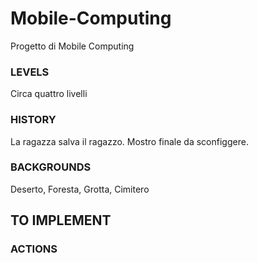 # Mobile-Computing
Progetto di Mobile Computing

### LEVELS
Circa quattro livelli

### HISTORY
La ragazza salva il ragazzo. 
Mostro finale da sconfiggere.

### BACKGROUNDS
Deserto, Foresta, Grotta, Cimitero


## TO IMPLEMENT
### ACTIONS
